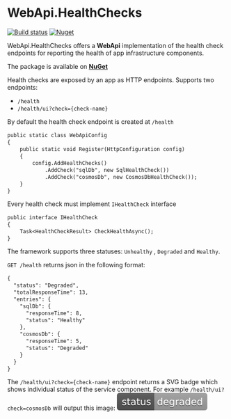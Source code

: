 # WebApi.HealthChecks

[![Build status](https://ci.appveyor.com/api/projects/status/1g00xtolkwtlt6kh?svg=true)](https://ci.appveyor.com/project/kpol/webapi-healthchecks)
[![Nuget](https://img.shields.io/nuget/v/WebApi.HealthChecks.svg)](https://www.nuget.org/packages/WebApi.HealthChecks)

WebApi.HealthChecks offers a **WebApi** implementation of the health check endpoints for reporting the health of app infrastructure components.

The package is available on [**NuGet**](https://nuget.org/packages/WebApi.HealthChecks)

Health checks are exposed by an app as HTTP endpoints.
Supports two endpoints: 
- `/health`
- `/health/ui?check={check-name}`


By default the health check endpoint is created at `/health`
```
public static class WebApiConfig
{
    public static void Register(HttpConfiguration config)
    {
        config.AddHealthChecks()
            .AddCheck("sqlDb", new SqlHealthCheck())
            .AddCheck("cosmosDb", new CosmosDbHealthCheck());
    }
}
```

Every health check must implement `IHealthCheck` interface
```
public interface IHealthCheck
{
    Task<HealthCheckResult> CheckHealthAsync();
}
```
The framework supports three statuses: `Unhealthy` , `Degraded` and `Healthy`.

`GET /health` returns json in the following format:
```
{
  "status": "Degraded",
  "totalResponseTime": 13,
  "entries": {
    "sqlDb": {
      "responseTime": 8,
      "status": "Healthy"
    },
    "cosmosDb": {
      "responseTime": 5,
      "status": "Degraded"
    }
  }
}
```
The `/health/ui?check={check-name}` endpoint returns a SVG badge which shows individual status of the service component.
For example `/health/ui?check=cosmosDb` will output this image: ![degraded](/src/WebApi.HealthChecks/Content/status-degraded-lightgrey.svg)
